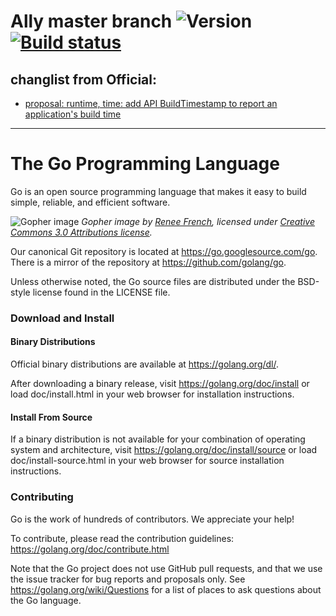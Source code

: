 # Ally master branch ![Version][version-img] [![Build status][travis-img]][travis-url]
changlist from Official:
- 
- [proposal: runtime, time: add API BuildTimestamp to report an application's build time](https://github.com/vipally/go/issues/1)

******


# The Go Programming Language

Go is an open source programming language that makes it easy to build simple,
reliable, and efficient software.


![Gopher image](doc/gopher/fiveyears.jpg)
*Gopher image by [Renee French][rf], licensed under [Creative Commons 3.0 Attributions license][cc3-by].*

Our canonical Git repository is located at https://go.googlesource.com/go.
There is a mirror of the repository at https://github.com/golang/go.

Unless otherwise noted, the Go source files are distributed under the
BSD-style license found in the LICENSE file.

### Download and Install

#### Binary Distributions

Official binary distributions are available at https://golang.org/dl/.

After downloading a binary release, visit https://golang.org/doc/install
or load doc/install.html in your web browser for installation
instructions.

#### Install From Source

If a binary distribution is not available for your combination of
operating system and architecture, visit
https://golang.org/doc/install/source or load doc/install-source.html
in your web browser for source installation instructions.

### Contributing

Go is the work of hundreds of contributors. We appreciate your help!

To contribute, please read the contribution guidelines:
	https://golang.org/doc/contribute.html

Note that the Go project does not use GitHub pull requests, and that
we use the issue tracker for bug reports and proposals only. See
https://golang.org/wiki/Questions for a list of places to ask
questions about the Go language.

[rf]: https://reneefrench.blogspot.com/
[cc3-by]: https://creativecommons.org/licenses/by/3.0/
[travis-img]: https://travis-ci.org/vipally/go.svg?branch=ally_master
[travis-url]: https://travis-ci.org/vipally/go
[version-img]: https://img.shields.io/badge/version-1.9.0-green.svg
